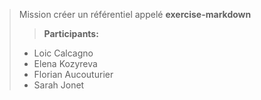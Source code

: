 > Mission créer un référentiel appelé **exercise-markdown** 
>
>> **Participants:**
>    
>
>- Loic Calcagno
>- Elena Kozyreva
>- Florian Aucouturier
>- Sarah Jonet
